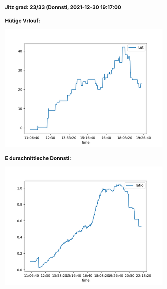 ### Jitz grad: 23/33 (Donnsti, 2021-12-30 19:17:00

### Hütige Vrlouf:
![Graph](Today.png)

### E durschnittleche Donnsti:
![Graph](Donnsti.png)